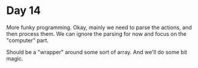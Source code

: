 # Day 14
More funky programming. Okay, mainly we need to parse the actions, and then 
process them. We can ignore the parsing for now and focus on the "computer" 
part. 

Should be a "wrapper" around some sort of array. And we'll do some bit magic.